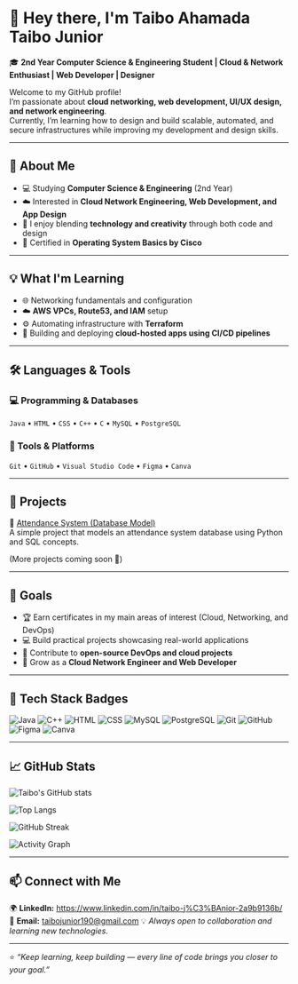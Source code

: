 # 👋 Hey there, I'm Taibo Ahamada Taibo Junior  
🎓 **2nd Year Computer Science & Engineering Student | Cloud & Network Enthusiast | Web Developer | Designer**

Welcome to my GitHub profile!  
I’m passionate about **cloud networking, web development, UI/UX design, and network engineering**.  
Currently, I’m learning how to design and build scalable, automated, and secure infrastructures while improving my development and design skills.

---

## 🧠 About Me
- 💻 Studying **Computer Science & Engineering** (2nd Year)  
- ☁️ Interested in **Cloud Network Engineering, Web Development, and App Design**  
- 🎨 I enjoy blending **technology and creativity** through both code and design  
- 🧾 Certified in **Operating System Basics by Cisco**

---

## 💡 What I'm Learning
- 🌐 Networking fundamentals and configuration  
- ☁️ **AWS VPCs, Route53, and IAM** setup  
- ⚙️ Automating infrastructure with **Terraform**  
- 🚀 Building and deploying **cloud-hosted apps using CI/CD pipelines**

---

## 🛠️ Languages & Tools

### 💻 Programming & Databases
`Java` • `HTML` • `CSS` • `C++` • `C` • `MySQL` • `PostgreSQL`

### 🧩 Tools & Platforms
`Git` • `GitHub` • `Visual Studio Code` • `Figma` • `Canva`

---

## 📂 Projects
🔹 [Attendance System (Database Model)](https://github.com/TJunior03/attendance)  
A simple project that models an attendance system database using Python and SQL concepts.

(More projects coming soon 🚧)

---

## 🎯 Goals
- 🏆 Earn certificates in my main areas of interest (Cloud, Networking, and DevOps)  
- 💻 Build practical projects showcasing real-world applications  
- 🤝 Contribute to **open-source DevOps and cloud projects**  
- 🚀 Grow as a **Cloud Network Engineer and Web Developer**

---

## 🧰 Tech Stack Badges
![Java](https://img.shields.io/badge/Java-ED8B00?style=for-the-badge&logo=openjdk&logoColor=white)
![C++](https://img.shields.io/badge/C++-00599C?style=for-the-badge&logo=cplusplus&logoColor=white)
![HTML](https://img.shields.io/badge/HTML5-E34F26?style=for-the-badge&logo=html5&logoColor=white)
![CSS](https://img.shields.io/badge/CSS3-1572B6?style=for-the-badge&logo=css3&logoColor=white)
![MySQL](https://img.shields.io/badge/MySQL-005C84?style=for-the-badge&logo=mysql&logoColor=white)
![PostgreSQL](https://img.shields.io/badge/PostgreSQL-336791?style=for-the-badge&logo=postgresql&logoColor=white)
![Git](https://img.shields.io/badge/Git-F05032?style=for-the-badge&logo=git&logoColor=white)
![GitHub](https://img.shields.io/badge/GitHub-181717?style=for-the-badge&logo=github&logoColor=white)
![Figma](https://img.shields.io/badge/Figma-F24E1E?style=for-the-badge&logo=figma&logoColor=white)
![Canva](https://img.shields.io/badge/Canva-00C4CC?style=for-the-badge&logo=canva&logoColor=white)

---

## 📈 GitHub Stats
![Taibo's GitHub stats](https://github-readme-stats.vercel.app/api?username=TJunior03&show_icons=true&theme=tokyonight)

![Top Langs](https://github-readme-stats.vercel.app/api/top-langs/?username=TJunior03&layout=compact&theme=tokyonight)

![GitHub Streak](https://streak-stats.demolab.com/?user=TJunior03&theme=tokyonight)

![Activity Graph](https://github-readme-activity-graph.vercel.app/graph?username=TJunior03&theme=tokyo-night)

---

## 📫 Connect with Me
🌍 **LinkedIn:** https://www.linkedin.com/in/taibo-j%C3%BAnior-2a9b9136b/
📧 **Email:** taibojunior190@gmail.com
💡 *Always open to collaboration and learning new technologies.*

---

⭐ *“Keep learning, keep building — every line of code brings you closer to your goal.”*
